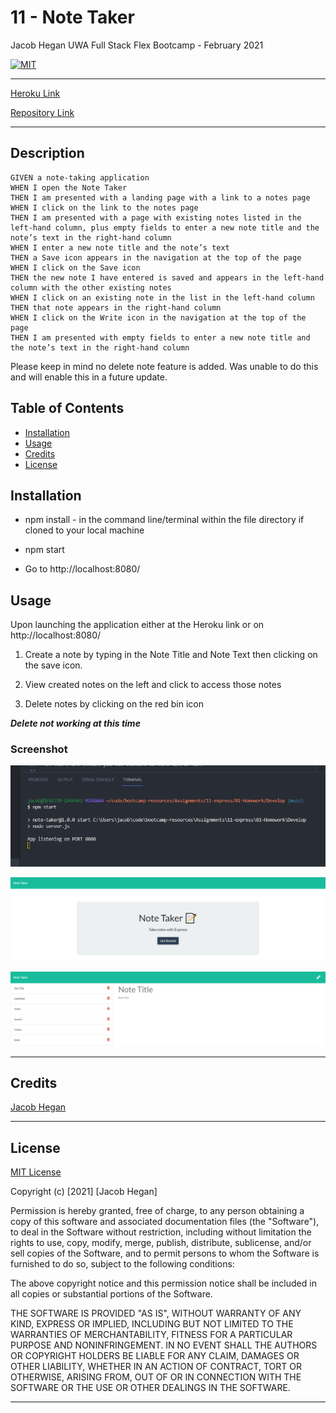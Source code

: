 # 11 - Note Taker

Jacob Hegan UWA Full Stack Flex Bootcamp - February 2021

[![MIT](https://img.shields.io/badge/licence-MIT-brightgreen)](https://choosealicense.com/licenses/mit/)

---

[Heroku Link](https://floating-plateau-50769.herokuapp.com/)

[Repository Link](https://github.com/heganjr/11-express-note-taker-JH)

---

## Description

```
GIVEN a note-taking application
WHEN I open the Note Taker
THEN I am presented with a landing page with a link to a notes page
WHEN I click on the link to the notes page
THEN I am presented with a page with existing notes listed in the left-hand column, plus empty fields to enter a new note title and the note’s text in the right-hand column
WHEN I enter a new note title and the note’s text
THEN a Save icon appears in the navigation at the top of the page
WHEN I click on the Save icon
THEN the new note I have entered is saved and appears in the left-hand column with the other existing notes
WHEN I click on an existing note in the list in the left-hand column
THEN that note appears in the right-hand column
WHEN I click on the Write icon in the navigation at the top of the page
THEN I am presented with empty fields to enter a new note title and the note’s text in the right-hand column
```

Please keep in mind no delete note feature is added. Was unable to do this and will enable this in a future update.

## Table of Contents

- [Installation](#installation)
- [Usage](#usage)
- [Credits](#credits)
- [License](#license)

## Installation

- npm install - in the command line/terminal within the file directory if cloned to your local machine

- npm start

- Go to http://localhost:8080/


## Usage

Upon launching the application either at the Heroku link or on http://localhost:8080/

1. Create a note by typing in the Note Title and Note Text then clicking on the save icon.

2. View created notes on the left and click to access those notes

3. Delete notes by clicking on the red bin icon

***Delete not working at this time***


### Screenshot
![npm-start](images/npm-start.PNG)

![index-img](images/indeximg.PNG)

![notes-img](images/notesimg.PNG)

---

## Credits

[Jacob Hegan](https://github.com/heganjr)

---

## License

[MIT License](https://choosealicense.com/licenses/mit/)


  Copyright (c) [2021] [Jacob Hegan]
  
  Permission is hereby granted, free of charge, to any person obtaining a copy
  of this software and associated documentation files (the "Software"), to deal
  in the Software without restriction, including without limitation the rights
  to use, copy, modify, merge, publish, distribute, sublicense, and/or sell
  copies of the Software, and to permit persons to whom the Software is
  furnished to do so, subject to the following conditions:
  
  The above copyright notice and this permission notice shall be included in all
  copies or substantial portions of the Software.
  
  THE SOFTWARE IS PROVIDED "AS IS", WITHOUT WARRANTY OF ANY KIND, EXPRESS OR
  IMPLIED, INCLUDING BUT NOT LIMITED TO THE WARRANTIES OF MERCHANTABILITY,
  FITNESS FOR A PARTICULAR PURPOSE AND NONINFRINGEMENT. IN NO EVENT SHALL THE
  AUTHORS OR COPYRIGHT HOLDERS BE LIABLE FOR ANY CLAIM, DAMAGES OR OTHER
  LIABILITY, WHETHER IN AN ACTION OF CONTRACT, TORT OR OTHERWISE, ARISING FROM,
  OUT OF OR IN CONNECTION WITH THE SOFTWARE OR THE USE OR OTHER DEALINGS IN THE
  SOFTWARE.

---
